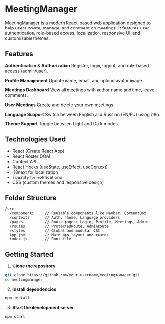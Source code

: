 # MeetingManager
MeetingManager is a modern React-based web application designed to help users create, manage, and comment on meetings. It features user authentication, role-based access, localization, responsive UI, and customizable themes.


## Features
**Authentication & Authorization**
  Register, login, logout, and role-based access (admin/user).

**Profile Management**
  Update name, email, and upload avatar image.

**Meetings Dashboard**
  View all meetings with author name and time, leave comments.

**User Meetings**
  Create and delete your own meetings.

**Language Support**
  Switch between English and Russian (EN/RU) using i18n.
  
**Theme Support**
  Toggle between Light and Dark modes.


## Technologies Used
* React (Create React App)
* React Router DOM
* Context API
* React Hooks (useState, useEffect, useContext)
* i18next for localization
* Toastify for notifications
* CSS (custom themes and responsive design)


## Folder Structure

```
/src
  /components     // Reusable components like Navbar, CommentBox
  /contexts       // Auth, Theme, Language providers
  /pages          // Route pages: Login, Profile, Meetings, Admin
  /routes         // ProtectedRoute, AdminRoute
  /styles         // Global and modular CSS
  App.jsx         // Main app layout and routes
  index.js        // Root file
```

## Getting Started

1. **Clone the repository**

```bash
git clone https://github.com/your-username/meetingmanager.git
cd meetingmanager
```

2. **Install dependencies**

```bash
npm install
```

3. **Start the development server**

```bash
npm start
```